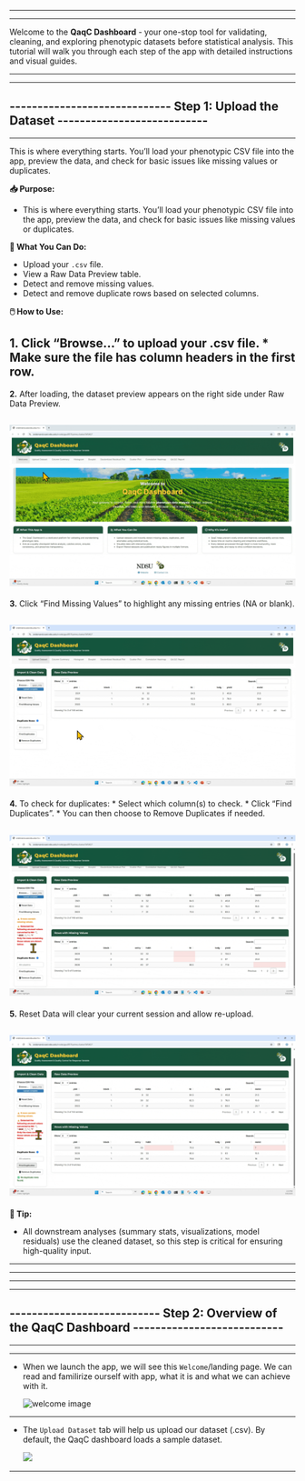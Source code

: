 
* * * 
* * * 
Welcome to the **QaqC Dashboard** - your one-stop tool for validating, cleaning, and exploring phenotypic datasets before statistical analysis. This tutorial will walk you through each step of the app with detailed instructions and visual guides.
* * * 
* * * 


## ----------------------------- Step 1: Upload the Dataset ---------------------------
---

This is where everything starts. You’ll load your phenotypic CSV file into the app, preview the data, and check for basic issues like missing values or duplicates.


**📥 Purpose:**
   * This is where everything starts. You’ll load your phenotypic CSV file into the app, preview the data, and check for basic issues like missing values or duplicates.

**🎯 What You Can Do:**

 * Upload your `.csv` file.
 * View a Raw Data Preview table.
 * Detect and remove missing values.
 * Detect and remove duplicate rows based on selected columns.

**🖱️ How to Use:**

   **1.** Click “Browse…” to upload your .csv file.
         * Make sure the file has column headers in the first row.
---
   **2.** After loading, the dataset preview appears on the right side under Raw Data Preview.

  ![upload the csv file](assets/Step-01.gif)
 ---
      
   **3.** Click “Find Missing Values” to highlight any missing entries (NA or blank).

  ![find missing in csv file](assets/Step-02.gif)
---
      
   **4.** To check for duplicates:
         * Select which column(s) to check.
         * Click “Find Duplicates”.
         * You can then choose to Remove Duplicates if needed.

  ![duplicates](assets/Step-03.gif)
---

   **5.** Reset Data will clear your current session and allow re-upload.

  ![reset the file upload](assets/Step-04.gif)
---

**🧠 Tip:**

   * All downstream analyses (summary stats, visualizations, model residuals) use the cleaned dataset, so this step is critical for ensuring high-quality input.



* * * 
* * *
* * * 
* * *


## --------------------------- Step 2: Overview of the QaqC Dashboard ---------------------------
---
---

 * When we launch the app, we will see this `Welcome`/landing page. We can read and familirize ourself with app, what it is and what we can achieve with it.

   ![welcome image](assets/welcome-qaqc.png)
      
---


 * The `Upload Dataset` tab will help us upload our dataset (.csv). By default, the QaqC dashboard loads a sample dataset.

   ![](assets/qaqc-upload.gif)
      
---


